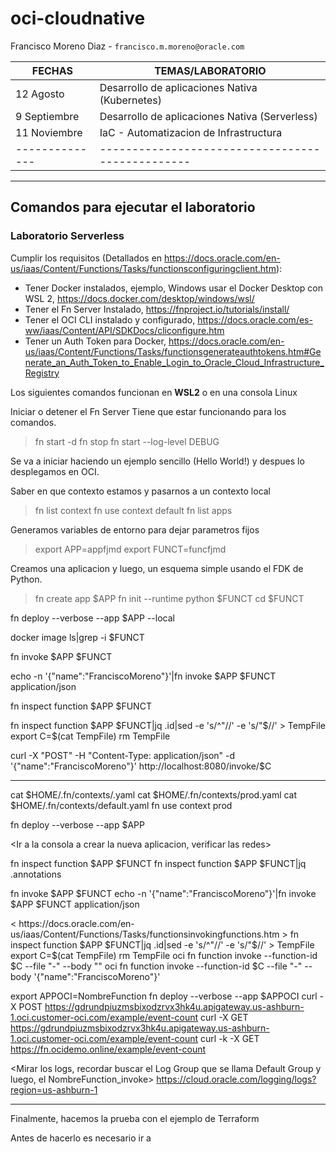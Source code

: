 # oci-cloudnative
Francisco Moreno Diaz -  `francisco.m.moreno@oracle.com`


|   FECHAS     |        TEMAS/LABORATORIO                       |
|--------------|------------------------------------------------|
|  12 Agosto   | Desarrollo de aplicaciones Nativa (Kubernetes) |
| 9 Septiembre | Desarrollo de aplicaciones Nativa (Serverless) |
| 11 Noviembre | IaC - Automatizacion de Infrastructura         |
|--------------|------------------------------------------------|


---
## Comandos para ejecutar el laboratorio ##

### Laboratorio Serverless

Cumplir los requisitos (Detallados en https://docs.oracle.com/en-us/iaas/Content/Functions/Tasks/functionsconfiguringclient.htm):
* Tener Docker instalados, ejemplo, Windows usar el Docker Desktop con WSL 2, https://docs.docker.com/desktop/windows/wsl/
* Tener el Fn Server Instalado, https://fnproject.io/tutorials/install/
* Tener el OCI CLI instalado y configurado, https://docs.oracle.com/es-ww/iaas/Content/API/SDKDocs/cliconfigure.htm
* Tener un Auth Token para Docker, https://docs.oracle.com/en-us/iaas/Content/Functions/Tasks/functionsgenerateauthtokens.htm#Generate_an_Auth_Token_to_Enable_Login_to_Oracle_Cloud_Infrastructure_Registry


Los siguientes comandos funcionan en **WSL2** o en una consola Linux


Iniciar o detener el Fn Server
Tiene que estar funcionando para los comandos.
> fn start -d
fn stop
fn start --log-level DEBUG

Se va a iniciar haciendo un ejemplo sencillo (Hello World!) y despues lo desplegamos en OCI.

Saber en que contexto estamos y pasarnos a un contexto local

> fn list context
fn use context default
fn list apps

Generamos variables de entorno para dejar parametros fijos
> export APP=appfjmd
export FUNCT=funcfjmd

Creamos una aplicacion y luego, un esquema simple usando el FDK de Python.
>fn create app $APP
fn init --runtime python $FUNCT
cd $FUNCT

<Verificar archivos creados>

fn deploy --verbose --app $APP --local

docker image ls|grep -i $FUNCT

fn invoke $APP $FUNCT

echo -n '{"name":"FranciscoMoreno"}'|fn invoke $APP $FUNCT application/json

<Mirar el consumo desde el Docker Desktop>

fn inspect function $APP $FUNCT

fn inspect function $APP $FUNCT|jq .id|sed -e 's/^"//' -e 's/"$//' > TempFile
export C=$(cat TempFile)
rm TempFile

curl -X "POST" -H "Content-Type: application/json" -d '{"name":"FranciscoMoreno"}' http://localhost:8080/invoke/$C

----
<Revisamos los valores de configuracion del contexto por medio de>
cat $HOME/.fn/contexts/<NombreContexto>.yaml
cat $HOME/.fn/contexts/prod.yaml
cat $HOME/.fn/contexts/default.yaml

<Cambiamos el contexto>
fn use context prod

fn deploy --verbose --app $APP

<Ir a la consola a crear la nueva aplicacion, verificar las redes>

fn inspect function $APP $FUNCT
fn inspect function $APP $FUNCT|jq .annotations

fn invoke $APP $FUNCT
echo -n '{"name":"FranciscoMoreno"}'|fn invoke $APP $FUNCT application/json

<Hacer el cambio de contexto y mirar el Docker Desktop>

<No se permite la llamada desde un externo sino se publica o se enlaza desde un Evento>
< https://docs.oracle.com/en-us/iaas/Content/Functions/Tasks/functionsinvokingfunctions.htm >
fn inspect function $APP $FUNCT|jq .id|sed -e 's/^"//' -e 's/"$//' > TempFile
export C=$(cat TempFile)
rm TempFile
oci fn function invoke --function-id $C --file "-" --body ""
oci fn function invoke --function-id $C --file "-" --body '{"name":"FranciscoMoreno"}'



<Se va a la carpeta de event-count y se miran los archivos>
<Se cambio los logs>

export APPOCI=NombreFunction
fn deploy --verbose --app $APPOCI
curl -X POST https://gdrundpiuzmsbixodzrvx3hk4u.apigateway.us-ashburn-1.oci.customer-oci.com/example/event-count
curl -X GET https://gdrundpiuzmsbixodzrvx3hk4u.apigateway.us-ashburn-1.oci.customer-oci.com/example/event-count
curl -k -X GET https://fn.ocidemo.online/example/event-count

<Mirar los logs, recordar buscar el Log Group que se llama Default Group y luego, el NombreFunction_invoke>
https://cloud.oracle.com/logging/logs?region=us-ashburn-1



---
Finalmente, hacemos la prueba con el ejemplo de Terraform

Antes de hacerlo es necesario ir a 